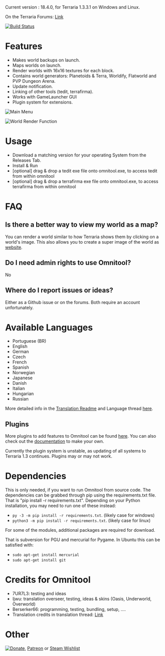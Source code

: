 Current version : 18.4.0, for Terraria 1.3.3.1 on Windows and Linux.

On the Terraria Forums:
[Link](http://forums.terraria.org/index.php?threads/omnitool-world-creation-mapping-backups-and-more.14664/)

[![Build Status](https://travis-ci.org/Berserker66/omnitool.svg?branch=master)](https://travis-ci.org/Berserker66/omnitool)

Features
========
* Makes world backups on launch.
* Maps worlds on launch.
* Render worlds with 16x16 textures for each block.
* Contains world generators: Planetoids & Terra, Worldify, Flatworld and PVP Dungeon Arena.
* Update notification.
* Linking of other tools (tedit, terrafirma).
* Works with GameLauncher GUI
* Plugin system for extensions.

![Main Menu](https://cloud.githubusercontent.com/assets/3189725/9048286/4926664e-3a38-11e5-94a3-78ea5a750c54.png)

![World Render Function](https://cloud.githubusercontent.com/assets/3189725/9121177/f7ad474c-3c80-11e5-8402-1add361a6cf0.png)

Usage
=====

* Download a matching version for your operating System from the Releases Tab.
* Install & Run
* [optional] drag & drop a tedit exe file onto omnitool.exe, to access tedit from within omnitool
* [optional] drag & drop a terrafirma exe file onto omnitool.exe, to access terrafirma from within omnitool

FAQ
===
Is there a better way to view my world as a map?
------------------------------------------------
You can render a world similar to how Terraria shows them by clicking on a world's image.
This also allows you to create a super image of the world as [website](https://dl.dropboxusercontent.com/u/44766482/superimage/index.html).

Do I need admin rights to use Omnitool?
---------------------------------------
No

Where do I report issues or ideas?
---------------------------------------
Either as a Github issue or on the forums. Both require an account unfortunately.

Available Languages
===================

* Portuguese (BR)
* English
* German
* Czech
* French
* Spanish
* Norwegian
* Japanese
* Danish
* Italian
* Hungarian
* Russian

More detailed info in the [Translation Readme](translation.md) and Language thread [here](http://www.terrariaonline.com/threads/omnitool-language-thread.62981/).

Plugins
-------
More plugins to add features to Omnitool can be found [here](http://www.terrariaonline.com/threads/omnitool-plugin-compendium.82677/#post-1625952).
You can also check out the [documentation](http://www.terrariaonline.com/threads/omnitool-plugin-system-documentation.80960/) to make your own.

Currently the plugin system is unstable, as updating of all systems to Terraria 1.3 continues. Plugins may or may not work.

Dependencies
============

This is only needed, if you want to run Omnitool from source code.
The dependencies can be grabbed through pip using the requirements.txt file.
That is "pip install -r requirements.txt".
Depending on your Python installation, you may need to run one of these instead:
* `py -3 -m pip install -r requirements.txt`. (likely case for windows)
* `python3 -m pip install -r requirements.txt`. (likely case for linux)

For some of the modules, additional packages are required for download.

That is subversion for PGU and mercurial for Pygame.
In Ubuntu this can be satisfied with:
* `sudo apt-get install mercurial`
* `sudo apt-get install git`

Credits for Omnitool
====================
* 7UR7L3: testing and ideas
* Ijwu: translation overseer, testing, ideas & skins (Oasis, Underworld, Overworld)
* Berserker66: programming, testing, bundling, setup, ....
* Translation credits in translation thread: [Link](http://www.terrariaonline.com/threads/omnitool-language-thread.62981/)

Other
=====
[![Donate](https://www.paypalobjects.com/en_US/i/btn/btn_donate_LG.gif)](https://www.paypal.com/cgi-bin/webscr?cmd=_s-xclick&hosted_button_id=JBZM8LFAGDK4N), [Patreon](https://www.patreon.com/Berserker55) or [Steam Wishlist](http://steamcommunity.com/profiles/76561198041949197/wishlist/)
